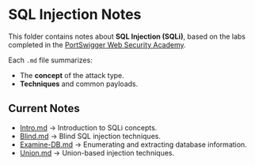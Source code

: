# SQL Injection Notes

This folder contains notes about **SQL Injection (SQLi)**, based on the labs completed in the [PortSwigger Web Security Academy](https://portswigger.net/web-security).

Each `.md` file summarizes:
- The **concept** of the attack type.
- **Techniques** and common payloads.

## Current Notes
- [Intro.md](Intro.md) → Introduction to SQLi concepts.
- [Blind.md](Blind.md) → Blind SQL injection techniques.
- [Examine-DB.md](Examine-DB.md) → Enumerating and extracting database information.
- [Union.md](Union.md) → Union-based injection techniques.
